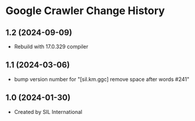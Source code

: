 Google Crawler Change History
====================

1.2 (2024-09-09)
----------------
* Rebuild with 17.0.329 compiler

1.1 (2024-03-06)
----------------
* bump version number for "[sil.km.ggc] remove space after words #241"

1.0 (2024-01-30)
----------------
* Created by SIL International
